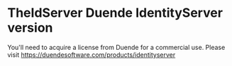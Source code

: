 # TheIdServer Duende IdentityServer version

You'll need to acquire a license from Duende for a commercial use. Please visit https://duendesoftware.com/products/identityserver